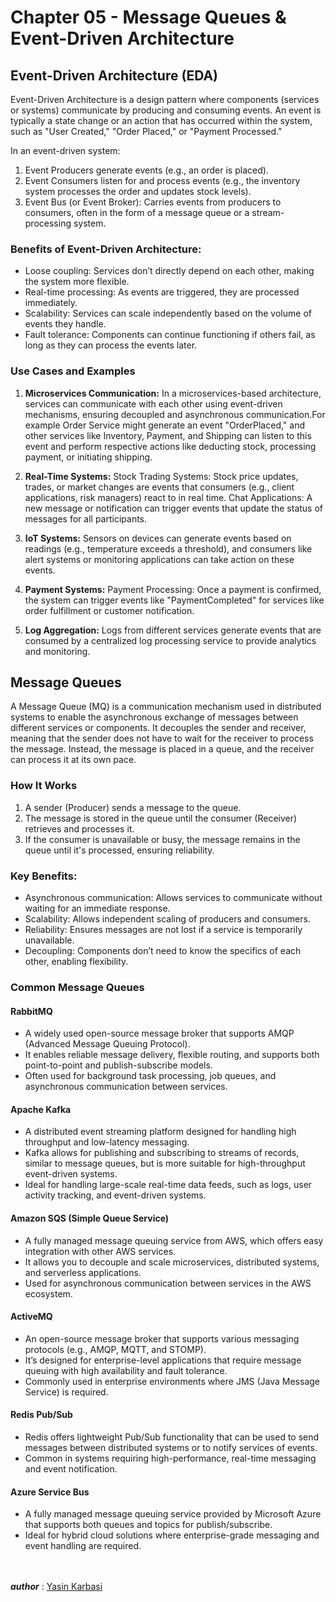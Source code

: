# Chapter 05 - Message Queues & Event-Driven Architecture

## Event-Driven Architecture (EDA)
Event-Driven Architecture is a design pattern where components (services or systems) communicate by producing and consuming events. An event is typically a state change or an action that has occurred within the system, such as "User Created," "Order Placed," or "Payment Processed."

In an event-driven system:
1. Event Producers generate events (e.g., an order is placed).
2. Event Consumers listen for and process events (e.g., the inventory system processes the order and updates stock levels).
3. Event Bus (or Event Broker): Carries events from producers to consumers, often in the form of a message queue or a stream-processing system.

### Benefits of Event-Driven Architecture:
- Loose coupling: Services don’t directly depend on each other, making the system more flexible.
- Real-time processing: As events are triggered, they are processed immediately.
- Scalability: Services can scale independently based on the volume of events they handle.
- Fault tolerance: Components can continue functioning if others fail, as long as they can process the events later.

### Use Cases and Examples
1. **Microservices Communication:**
In a microservices-based architecture, services can communicate with each other using event-driven mechanisms, ensuring decoupled and asynchronous communication.For example
Order Service might generate an event "OrderPlaced," and other services like Inventory, Payment, and Shipping can listen to this event and perform respective actions like deducting stock, processing payment, or initiating shipping.

3. **Real-Time Systems:**
Stock Trading Systems: Stock price updates, trades, or market changes are events that consumers (e.g., client applications, risk managers) react to in real time.
Chat Applications: A new message or notification can trigger events that update the status of messages for all participants.

4. **IoT Systems:**
Sensors on devices can generate events based on readings (e.g., temperature exceeds a threshold), and consumers like alert systems or monitoring applications can take action on these events.

5. **Payment Systems:**
Payment Processing: Once a payment is confirmed, the system can trigger events like "PaymentCompleted" for services like order fulfillment or customer notification.

6. **Log Aggregation:**
Logs from different services generate events that are consumed by a centralized log processing service to provide analytics and monitoring.

## Message Queues
A Message Queue (MQ) is a communication mechanism used in distributed systems to enable the asynchronous exchange of messages between different services or components. It decouples the sender and receiver, meaning that the sender does not have to wait for the receiver to process the message. Instead, the message is placed in a queue, and the receiver can process it at its own pace.

### How It Works
1. A sender (Producer) sends a message to the queue.
2. The message is stored in the queue until the consumer (Receiver) retrieves and processes it.
3. If the consumer is unavailable or busy, the message remains in the queue until it's processed, ensuring reliability.

### Key Benefits:
- Asynchronous communication: Allows services to communicate without waiting for an immediate response.
- Scalability: Allows independent scaling of producers and consumers.
- Reliability: Ensures messages are not lost if a service is temporarily unavailable.
- Decoupling: Components don’t need to know the specifics of each other, enabling flexibility.

### Common Message Queues

#### **RabbitMQ**
- A widely used open-source message broker that supports AMQP (Advanced Message Queuing Protocol).
- It enables reliable message delivery, flexible routing, and supports both point-to-point and publish-subscribe models.
- Often used for background task processing, job queues, and asynchronous communication between services.

#### **Apache Kafka**
- A distributed event streaming platform designed for handling high throughput and low-latency messaging.
- Kafka allows for publishing and subscribing to streams of records, similar to message queues, but is more suitable for high-throughput event-driven systems.
- Ideal for handling large-scale real-time data feeds, such as logs, user activity tracking, and event-driven systems.

#### **Amazon SQS (Simple Queue Service)**
- A fully managed message queuing service from AWS, which offers easy integration with other AWS services.
- It allows you to decouple and scale microservices, distributed systems, and serverless applications.
- Used for asynchronous communication between services in the AWS ecosystem.

#### **ActiveMQ**
- An open-source message broker that supports various messaging protocols (e.g., AMQP, MQTT, and STOMP).
- It’s designed for enterprise-level applications that require message queuing with high availability and fault tolerance.
- Commonly used in enterprise environments where JMS (Java Message Service) is required.

#### **Redis Pub/Sub**
- Redis offers lightweight Pub/Sub functionality that can be used to send messages between distributed systems or to notify services of events.
- Common in systems requiring high-performance, real-time messaging and event notification.

#### **Azure Service Bus**
- A fully managed message queuing service provided by Microsoft Azure that supports both queues and topics for publish/subscribe.
- Ideal for hybrid cloud solutions where enterprise-grade messaging and event handling are required.

<br><br> ***author*** : [Yasin Karbasi](https://github.com/YasinKar)
